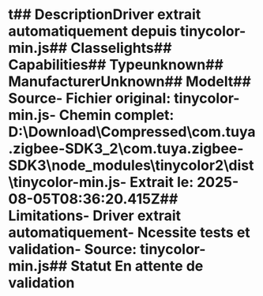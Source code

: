# t##  DescriptionDriver extrait automatiquement depuis tinycolor-min.js##  Classelights##  Capabilities##  Typeunknown##  ManufacturerUnknown##  Modelt##  Source- **Fichier original**: tinycolor-min.js- **Chemin complet**: D:\Download\Compressed\com.tuya.zigbee-SDK3_2\com.tuya.zigbee-SDK3\node_modules\tinycolor2\dist\tinycolor-min.js- **Extrait le**: 2025-08-05T08:36:20.415Z##  Limitations- Driver extrait automatiquement- Ncessite tests et validation- Source: tinycolor-min.js##  Statut En attente de validation